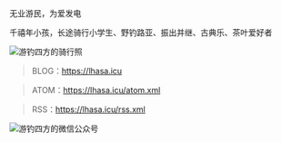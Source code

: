 无业游民，为爱发电

千禧年小孩，长途骑行小学生、野钓路亚、振出并继、古典乐、茶叶爱好者

![游钓四方的骑行照](https://cos.lhasa.icu/StylePictures/my-photo.jpg_640 "游钓四方的骑行照")


> BLOG：<a href="https://lhasa.icu" target="_blank">https://lhasa.icu</a>

> ATOM：<a href="https://lhasa.icu/atom.xml" target="_blank">https://lhasa.icu/atom.xml</a>

> RSS：<a href="https://lhasa.icu/rss.xml" target="_blank">https://lhasa.icu/rss.xml</a>

![游钓四方的微信公众号](https://cos.lhasa.icu/StylePictures/WechatPublicAccount.jpg "生活中从不缺少美，而是缺少发现美的眼睛")

